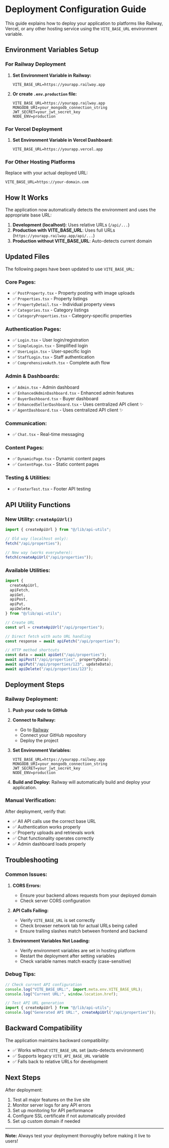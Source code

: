 # Deployment Configuration Guide

This guide explains how to deploy your application to platforms like Railway, Vercel, or any other hosting service using the `VITE_BASE_URL` environment variable.

## Environment Variables Setup

### For Railway Deployment

1. **Set Environment Variable in Railway:**

   ```
   VITE_BASE_URL=https://yourapp.railway.app
   ```

2. **Or create `.env.production` file:**
   ```env
   VITE_BASE_URL=https://yourapp.railway.app
   MONGODB_URI=your_mongodb_connection_string
   JWT_SECRET=your_jwt_secret_key
   NODE_ENV=production
   ```

### For Vercel Deployment

1. **Set Environment Variable in Vercel Dashboard:**
   ```
   VITE_BASE_URL=https://yourapp.vercel.app
   ```

### For Other Hosting Platforms

Replace with your actual deployed URL:

```
VITE_BASE_URL=https://your-domain.com
```

## How It Works

The application now automatically detects the environment and uses the appropriate base URL:

1. **Development (localhost)**: Uses relative URLs (`/api/...`)
2. **Production with VITE_BASE_URL**: Uses full URLs (`https://yourapp.railway.app/api/...`)
3. **Production without VITE_BASE_URL**: Auto-detects current domain

## Updated Files

The following pages have been updated to use `VITE_BASE_URL`:

### Core Pages:

- ✅ `PostProperty.tsx` - Property posting with image uploads
- ✅ `Properties.tsx` - Property listings
- ✅ `PropertyDetail.tsx` - Individual property views
- ✅ `Categories.tsx` - Category listings
- ✅ `CategoryProperties.tsx` - Category-specific properties

### Authentication Pages:

- ✅ `Login.tsx` - User login/registration
- ✅ `SimpleLogin.tsx` - Simplified login
- ✅ `UserLogin.tsx` - User-specific login
- ✅ `StaffLogin.tsx` - Staff authentication
- ✅ `ComprehensiveAuth.tsx` - Complete auth flow

### Admin & Dashboards:

- ✅ `Admin.tsx` - Admin dashboard
- ✅ `EnhancedAdminDashboard.tsx` - Enhanced admin features
- ✅ `BuyerDashboard.tsx` - Buyer dashboard
- ✅ `EnhancedSellerDashboard.tsx` - Uses centralized API client ✨
- ✅ `AgentDashboard.tsx` - Uses centralized API client ✨

### Communication:

- ✅ `Chat.tsx` - Real-time messaging

### Content Pages:

- ✅ `DynamicPage.tsx` - Dynamic content pages
- ✅ `ContentPage.tsx` - Static content pages

### Testing & Utilities:

- ✅ `FooterTest.tsx` - Footer API testing

## API Utility Functions

### New Utility: `createApiUrl()`

```typescript
import { createApiUrl } from "@/lib/api-utils";

// Old way (localhost only):
fetch("/api/properties");

// New way (works everywhere):
fetch(createApiUrl("/api/properties"));
```

### Available Utilities:

```typescript
import {
  createApiUrl,
  apiFetch,
  apiGet,
  apiPost,
  apiPut,
  apiDelete,
} from "@/lib/api-utils";

// Create URL
const url = createApiUrl("/api/properties");

// Direct fetch with auto URL handling
const response = await apiFetch("/api/properties");

// HTTP method shortcuts
const data = await apiGet("/api/properties");
await apiPost("/api/properties", propertyData);
await apiPut("/api/properties/123", updateData);
await apiDelete("/api/properties/123");
```

## Deployment Steps

### Railway Deployment:

1. **Push your code to GitHub**

2. **Connect to Railway:**

   - Go to [Railway](https://railway.app)
   - Connect your GitHub repository
   - Deploy the project

3. **Set Environment Variables:**

   ```
   VITE_BASE_URL=https://yourapp.railway.app
   MONGODB_URI=your_mongodb_connection_string
   JWT_SECRET=your_jwt_secret_key
   NODE_ENV=production
   ```

4. **Build and Deploy:**
   Railway will automatically build and deploy your application.

### Manual Verification:

After deployment, verify that:

- ✅ All API calls use the correct base URL
- ✅ Authentication works properly
- ✅ Property uploads and retrievals work
- ✅ Chat functionality operates correctly
- ✅ Admin dashboard loads properly

## Troubleshooting

### Common Issues:

1. **CORS Errors:**

   - Ensure your backend allows requests from your deployed domain
   - Check server CORS configuration

2. **API Calls Failing:**

   - Verify `VITE_BASE_URL` is set correctly
   - Check browser network tab for actual URLs being called
   - Ensure trailing slashes match between frontend and backend

3. **Environment Variables Not Loading:**
   - Verify environment variables are set in hosting platform
   - Restart the deployment after setting variables
   - Check variable names match exactly (case-sensitive)

### Debug Tips:

```javascript
// Check current API configuration
console.log("VITE_BASE_URL:", import.meta.env.VITE_BASE_URL);
console.log("Current URL:", window.location.href);

// Test API URL generation
import { createApiUrl } from "@/lib/api-utils";
console.log("Generated API URL:", createApiUrl("/api/properties"));
```

## Backward Compatibility

The application maintains backward compatibility:

- ✅ Works without `VITE_BASE_URL` set (auto-detects environment)
- ✅ Supports legacy `VITE_API_BASE_URL` variable
- ✅ Falls back to relative URLs for development

## Next Steps

After deployment:

1. Test all major features on the live site
2. Monitor server logs for any API errors
3. Set up monitoring for API performance
4. Configure SSL certificate if not automatically provided
5. Set up custom domain if needed

---

**Note:** Always test your deployment thoroughly before making it live to users!
